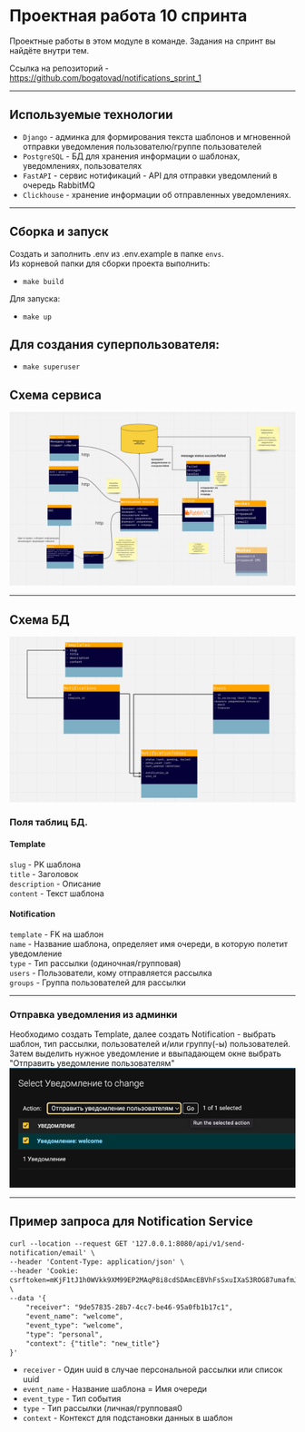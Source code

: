 # Проектная работа 10 спринта

Проектные работы в этом модуле в команде. Задания на спринт вы найдёте внутри тем.

Ссылка на репозиторий - https://github.com/bogatovad/notifications_sprint_1

---
## Используемые технологии

- `Django` - админка для формирования текста шаблонов и мгновенной отправки уведомления пользователю/группе пользователей
- `PostgreSQL` - БД для хранения информации о шаблонах, уведомлениях, пользователях
- `FastAPI` - сервис нотификаций - API для отправки уведомлений в очередь RabbitMQ 
- `Clickhouse` - хранение информации об отправленных уведомлениях.
---
## Сборка и запуск
Создать и заполнить .env из .env.example в папке `envs`.  
Из корневой папки для сборки проекта выполнить:
- `make build`

Для запуска:
- `make up`

## Для создания суперпользователя:
- `make superuser`

## Схема сервиса
![](docs/images/schema.png?raw=true "Схема сервиса")

---

## Схема БД

![](docs/images/schema_db.png "Схема сервиса")

### Поля таблиц БД.


#### Template
`slug` - PK шаблона  
`title` - Заголовок  
`description` - Описание  
`content` - Текст шаблона

#### Notification
`template` - FK на шаблон  
`name` - Название шаблона, определяет имя очереди, в которую полетит уведомление  
`type` - Тип рассылки (одиночная/групповая)   
`users` - Пользователи, кому отправляется рассылка  
`groups` - Группа пользователей для рассылки  

---
### Отправка уведомления из админки

Необходимо создать Template, далее создать Notification - выбрать шаблон, тип рассылки, пользователей и/или группу(-ы) пользователей.
Затем выделить нужное уведомление  и ввыпадающем окне выбрать "Отправить уведомление пользователям"
![img.png](docs/images/admin.png)

---

## Пример запроса для Notification Service
```
curl --location --request GET '127.0.0.1:8080/api/v1/send-notification/email' \
--header 'Content-Type: application/json' \
--header 'Cookie: csrftoken=mKjF1tJ1h0WVkk9XM99EP2MAqP8i8cdSDAmcEBVhFsSxuIXaS3ROG87umafmJqcF' \
--data '{
    "receiver": "9de57835-28b7-4cc7-be46-95a0fb1b17c1",
    "event_name": "welcome",
    "event_type": "welcome",
    "type": "personal",
    "context": {"title": "new_title"}
}'
```

- `receiver` - Один uuid в случае персональной рассылки или список uuid
- `event_name` - Название шаблона = Имя очереди
- `event_type` - Тип события 
- `type` - Тип рассылки (личная/групповая0
- `context` - Контекст для подстановки данных в шаблон 